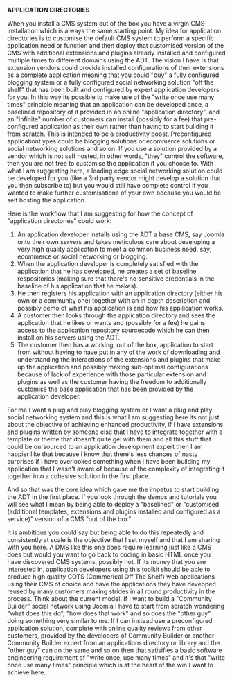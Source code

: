 **APPLICATION DIRECTORIES**

When you install a CMS system out of the box you have a virgin CMS installation which is always the same starting point. My idea for application directories is to customise the default CMS system to perform a specific application need or function and then deploy that customised version of the CMS with additional extensions and plugins already installed and configured multiple times to different domains using the ADT. The vision I have is that extension vendors could provide installed configurations of their extensions as a complete application meaning that you could "buy" a fully configured blogging system or a fully configured social networking solution "off the shelf" that has been built and configured by expert application developers for you. In this way its possible to make use of the "write once use many times" principle meaning that an application can be developed once, a baselined repository of it provided in an online "application directory", and an "infinite" number of customers can install (possibly for a fee) that pre-configured application as their own rather than having to start building it from scratch. This is intended to be a productivity boost. Preconfigured applicationt ypes could be blogging solutions or ecommerce solutions or social networking solutions and so on. If you use a solution provided by a vendor which is not self hosted, in other words, "they" control the software, then you are not free to customise the application if you choose to. With what I am suggesting here, a leading edge social networking solution could be developed for you (like a 3rd party vendor might develop a solution that you then subscribe to) but you would still have complete control if you wanted to make further customisations of your own because you would be self hosting the application. 

Here is the workflow that I am suggesting for how the concept of "application directories" could work:

1. An application developer installs using the ADT a base CMS, say Joomla onto their own servers and takes meticulous care about developing a very high quality application to meet a common business need, say, ecommerce or social networking or blogging. 
2. When the application developer is completely satisfied with the application that he has developed, he creates a set of baseline respositories (making sure that there's no sensitive credentials in the baseline of his application that he makes). 
3. He then registers his application with an application directory (either his own or a community one) together with an in depth description and possibly demo of what his application is and how his appilication works. 
4. A customer then looks through the application directory and sees the application that he likes or wants and (possibly for a fee) he gains access to the application repository sourcecode which he can then install on his servers using the ADT. 
5. The customer then has a working, out of the box, application to start from without having to have put in any of the work of downloading and understanding the interactions of the extensions and plugins that make up the application and possibly making sub-optimal configurations because of lack of experience with those particular extension and plugins as well as the customer having the freedom to additionally customise the base application that has been provided by the application developer.

For me I want a plug and play blogging system or I want a plug and play social networking system and this is what I am suggesting here its not just about the objective of achieving enhanced productivity, if I have extensions and plugins written by someone else that I have to integrate together with a template or theme that doesn't quite gel with them and all this stuff that could be oursourced to an application development expert then I am happier like that because I know that there's less chances of nasty surprises if I have overlooked something when I have been building my application that I wasn't aware of because of the complexity of integrating it together into a cohesive solution in the first place. 

And so that was the core idea which gave me the impetus to start building the ADT in the first place. If you look through the demos and tutorials you will see what I mean by being able to deploy a "baselined" or "customised (additional templates, extensions and plugins installed and configured as a service)" version of a CMS "out of the box". 

It is ambitious you could say but being able to do this repeatedly and consistently at scale is the objective that I set myself and that I am sharing with you here. A DMS like this one does require learning just like a CMS does but would you want to go back to coding in basic HTML once you have discovered CMS systems, possibly not. If its money that you are interested in, application developers using this toolkit should be able to produce high quality COTS (Commerical Off The Shelf) web applications using their CMS of choice and have the applications they have deveoped reused by many customers making strides in all round productivity in the process. Think about the current model. If I want to build a "Community Builder" social network using Joomla I have to start from scratch wondering "what does this do", "how does that work" and so does the "other guy" doing something very similar to me. If I can instead use a preconfigured application solution, complete with online quality reviews from other customers, provided by the developers of Community Builder or another Community Builder expert from an applications directory or library and the "other guy" can do the same and so on then that satisifies a basic software engineering requirement of "write once, use many times" and it's that "write once use many times" principle which is at the heart of the win I want to achieve here.
